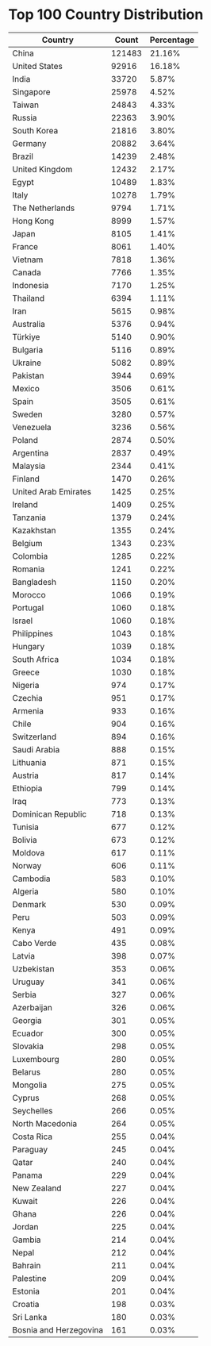 # Top 100 Country Distribution
| Country | Count | Percentage |
|----|----|----|
| China | 121483 | 21.16% |
| United States | 92916 | 16.18% |
| India | 33720 | 5.87% |
| Singapore | 25978 | 4.52% |
| Taiwan | 24843 | 4.33% |
| Russia | 22363 | 3.90% |
| South Korea | 21816 | 3.80% |
| Germany | 20882 | 3.64% |
| Brazil | 14239 | 2.48% |
| United Kingdom | 12432 | 2.17% |
| Egypt | 10489 | 1.83% |
| Italy | 10278 | 1.79% |
| The Netherlands | 9794 | 1.71% |
| Hong Kong | 8999 | 1.57% |
| Japan | 8105 | 1.41% |
| France | 8061 | 1.40% |
| Vietnam | 7818 | 1.36% |
| Canada | 7766 | 1.35% |
| Indonesia | 7170 | 1.25% |
| Thailand | 6394 | 1.11% |
| Iran | 5615 | 0.98% |
| Australia | 5376 | 0.94% |
| Türkiye | 5140 | 0.90% |
| Bulgaria | 5116 | 0.89% |
| Ukraine | 5082 | 0.89% |
| Pakistan | 3944 | 0.69% |
| Mexico | 3506 | 0.61% |
| Spain | 3505 | 0.61% |
| Sweden | 3280 | 0.57% |
| Venezuela | 3236 | 0.56% |
| Poland | 2874 | 0.50% |
| Argentina | 2837 | 0.49% |
| Malaysia | 2344 | 0.41% |
| Finland | 1470 | 0.26% |
| United Arab Emirates | 1425 | 0.25% |
| Ireland | 1409 | 0.25% |
| Tanzania | 1379 | 0.24% |
| Kazakhstan | 1355 | 0.24% |
| Belgium | 1343 | 0.23% |
| Colombia | 1285 | 0.22% |
| Romania | 1241 | 0.22% |
| Bangladesh | 1150 | 0.20% |
| Morocco | 1066 | 0.19% |
| Portugal | 1060 | 0.18% |
| Israel | 1060 | 0.18% |
| Philippines | 1043 | 0.18% |
| Hungary | 1039 | 0.18% |
| South Africa | 1034 | 0.18% |
| Greece | 1030 | 0.18% |
| Nigeria | 974 | 0.17% |
| Czechia | 951 | 0.17% |
| Armenia | 933 | 0.16% |
| Chile | 904 | 0.16% |
| Switzerland | 894 | 0.16% |
| Saudi Arabia | 888 | 0.15% |
| Lithuania | 871 | 0.15% |
| Austria | 817 | 0.14% |
| Ethiopia | 799 | 0.14% |
| Iraq | 773 | 0.13% |
| Dominican Republic | 718 | 0.13% |
| Tunisia | 677 | 0.12% |
| Bolivia | 673 | 0.12% |
| Moldova | 617 | 0.11% |
| Norway | 606 | 0.11% |
| Cambodia | 583 | 0.10% |
| Algeria | 580 | 0.10% |
| Denmark | 530 | 0.09% |
| Peru | 503 | 0.09% |
| Kenya | 491 | 0.09% |
| Cabo Verde | 435 | 0.08% |
| Latvia | 398 | 0.07% |
| Uzbekistan | 353 | 0.06% |
| Uruguay | 341 | 0.06% |
| Serbia | 327 | 0.06% |
| Azerbaijan | 326 | 0.06% |
| Georgia | 301 | 0.05% |
| Ecuador | 300 | 0.05% |
| Slovakia | 298 | 0.05% |
| Luxembourg | 280 | 0.05% |
| Belarus | 280 | 0.05% |
| Mongolia | 275 | 0.05% |
| Cyprus | 268 | 0.05% |
| Seychelles | 266 | 0.05% |
| North Macedonia | 264 | 0.05% |
| Costa Rica | 255 | 0.04% |
| Paraguay | 245 | 0.04% |
| Qatar | 240 | 0.04% |
| Panama | 229 | 0.04% |
| New Zealand | 227 | 0.04% |
| Kuwait | 226 | 0.04% |
| Ghana | 226 | 0.04% |
| Jordan | 225 | 0.04% |
| Gambia | 214 | 0.04% |
| Nepal | 212 | 0.04% |
| Bahrain | 211 | 0.04% |
| Palestine | 209 | 0.04% |
| Estonia | 201 | 0.04% |
| Croatia | 198 | 0.03% |
| Sri Lanka | 180 | 0.03% |
| Bosnia and Herzegovina | 161 | 0.03% |
